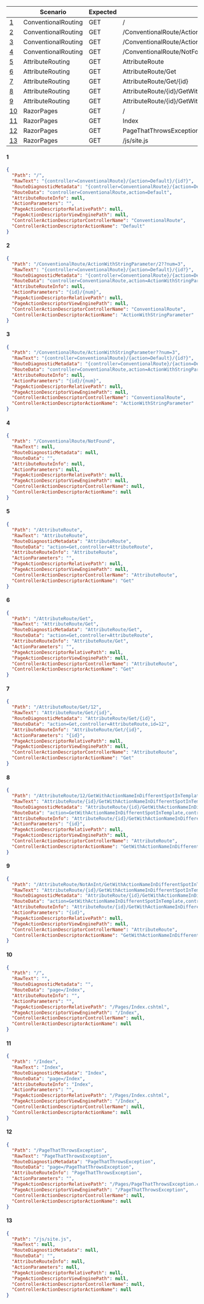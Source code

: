 | | Scenario | Expected | Actual |
| - | - | - | - |
| [1](#1) | ConventionalRouting | GET  | / |
| [2](#2) | ConventionalRouting | GET  | /ConventionalRoute/ActionWithStringParameter/2 |
| [3](#3) | ConventionalRouting | GET  | /ConventionalRoute/ActionWithStringParameter |
| [4](#4) | ConventionalRouting | GET  | /ConventionalRoute/NotFound |
| [5](#5) | AttributeRouting | GET  | AttributeRoute |
| [6](#6) | AttributeRouting | GET  | AttributeRoute/Get |
| [7](#7) | AttributeRouting | GET  | AttributeRoute/Get/{id} |
| [8](#8) | AttributeRouting | GET  | AttributeRoute/{id}/GetWithActionNameInDifferentSpotInTemplate |
| [9](#9) | AttributeRouting | GET  | AttributeRoute/{id}/GetWithActionNameInDifferentSpotInTemplate |
| [10](#10) | RazorPages | GET  | / |
| [11](#11) | RazorPages | GET  | Index |
| [12](#12) | RazorPages | GET  | PageThatThrowsException |
| [13](#13) | RazorPages | GET  | /js/site.js |

#### 1

```json
{
  "Path": "/",
  "RawText": "{controller=ConventionalRoute}/{action=Default}/{id?}",
  "RouteDiagnosticMetadata": "{controller=ConventionalRoute}/{action=Default}/{id?}",
  "RouteData": "controller=ConventionalRoute,action=Default",
  "AttributeRouteInfo": null,
  "ActionParameters": "",
  "PageActionDescriptorRelativePath": null,
  "PageActionDescriptorViewEnginePath": null,
  "ControllerActionDescriptorControllerName": "ConventionalRoute",
  "ControllerActionDescriptorActionName": "Default"
}
```

#### 2

```json
{
  "Path": "/ConventionalRoute/ActionWithStringParameter/2??num=3",
  "RawText": "{controller=ConventionalRoute}/{action=Default}/{id?}",
  "RouteDiagnosticMetadata": "{controller=ConventionalRoute}/{action=Default}/{id?}",
  "RouteData": "controller=ConventionalRoute,action=ActionWithStringParameter,id=2",
  "AttributeRouteInfo": null,
  "ActionParameters": "{id}/{num}",
  "PageActionDescriptorRelativePath": null,
  "PageActionDescriptorViewEnginePath": null,
  "ControllerActionDescriptorControllerName": "ConventionalRoute",
  "ControllerActionDescriptorActionName": "ActionWithStringParameter"
}
```

#### 3

```json
{
  "Path": "/ConventionalRoute/ActionWithStringParameter??num=3",
  "RawText": "{controller=ConventionalRoute}/{action=Default}/{id?}",
  "RouteDiagnosticMetadata": "{controller=ConventionalRoute}/{action=Default}/{id?}",
  "RouteData": "controller=ConventionalRoute,action=ActionWithStringParameter",
  "AttributeRouteInfo": null,
  "ActionParameters": "{id}/{num}",
  "PageActionDescriptorRelativePath": null,
  "PageActionDescriptorViewEnginePath": null,
  "ControllerActionDescriptorControllerName": "ConventionalRoute",
  "ControllerActionDescriptorActionName": "ActionWithStringParameter"
}
```

#### 4

```json
{
  "Path": "/ConventionalRoute/NotFound",
  "RawText": null,
  "RouteDiagnosticMetadata": null,
  "RouteData": "",
  "AttributeRouteInfo": null,
  "ActionParameters": null,
  "PageActionDescriptorRelativePath": null,
  "PageActionDescriptorViewEnginePath": null,
  "ControllerActionDescriptorControllerName": null,
  "ControllerActionDescriptorActionName": null
}
```

#### 5

```json
{
  "Path": "/AttributeRoute",
  "RawText": "AttributeRoute",
  "RouteDiagnosticMetadata": "AttributeRoute",
  "RouteData": "action=Get,controller=AttributeRoute",
  "AttributeRouteInfo": "AttributeRoute",
  "ActionParameters": "",
  "PageActionDescriptorRelativePath": null,
  "PageActionDescriptorViewEnginePath": null,
  "ControllerActionDescriptorControllerName": "AttributeRoute",
  "ControllerActionDescriptorActionName": "Get"
}
```

#### 6

```json
{
  "Path": "/AttributeRoute/Get",
  "RawText": "AttributeRoute/Get",
  "RouteDiagnosticMetadata": "AttributeRoute/Get",
  "RouteData": "action=Get,controller=AttributeRoute",
  "AttributeRouteInfo": "AttributeRoute/Get",
  "ActionParameters": "",
  "PageActionDescriptorRelativePath": null,
  "PageActionDescriptorViewEnginePath": null,
  "ControllerActionDescriptorControllerName": "AttributeRoute",
  "ControllerActionDescriptorActionName": "Get"
}
```

#### 7

```json
{
  "Path": "/AttributeRoute/Get/12",
  "RawText": "AttributeRoute/Get/{id}",
  "RouteDiagnosticMetadata": "AttributeRoute/Get/{id}",
  "RouteData": "action=Get,controller=AttributeRoute,id=12",
  "AttributeRouteInfo": "AttributeRoute/Get/{id}",
  "ActionParameters": "{id}",
  "PageActionDescriptorRelativePath": null,
  "PageActionDescriptorViewEnginePath": null,
  "ControllerActionDescriptorControllerName": "AttributeRoute",
  "ControllerActionDescriptorActionName": "Get"
}
```

#### 8

```json
{
  "Path": "/AttributeRoute/12/GetWithActionNameInDifferentSpotInTemplate",
  "RawText": "AttributeRoute/{id}/GetWithActionNameInDifferentSpotInTemplate",
  "RouteDiagnosticMetadata": "AttributeRoute/{id}/GetWithActionNameInDifferentSpotInTemplate",
  "RouteData": "action=GetWithActionNameInDifferentSpotInTemplate,controller=AttributeRoute,id=12",
  "AttributeRouteInfo": "AttributeRoute/{id}/GetWithActionNameInDifferentSpotInTemplate",
  "ActionParameters": "{id}",
  "PageActionDescriptorRelativePath": null,
  "PageActionDescriptorViewEnginePath": null,
  "ControllerActionDescriptorControllerName": "AttributeRoute",
  "ControllerActionDescriptorActionName": "GetWithActionNameInDifferentSpotInTemplate"
}
```

#### 9

```json
{
  "Path": "/AttributeRoute/NotAnInt/GetWithActionNameInDifferentSpotInTemplate",
  "RawText": "AttributeRoute/{id}/GetWithActionNameInDifferentSpotInTemplate",
  "RouteDiagnosticMetadata": "AttributeRoute/{id}/GetWithActionNameInDifferentSpotInTemplate",
  "RouteData": "action=GetWithActionNameInDifferentSpotInTemplate,controller=AttributeRoute,id=NotAnInt",
  "AttributeRouteInfo": "AttributeRoute/{id}/GetWithActionNameInDifferentSpotInTemplate",
  "ActionParameters": "{id}",
  "PageActionDescriptorRelativePath": null,
  "PageActionDescriptorViewEnginePath": null,
  "ControllerActionDescriptorControllerName": "AttributeRoute",
  "ControllerActionDescriptorActionName": "GetWithActionNameInDifferentSpotInTemplate"
}
```

#### 10

```json
{
  "Path": "/",
  "RawText": "",
  "RouteDiagnosticMetadata": "",
  "RouteData": "page=/Index",
  "AttributeRouteInfo": "",
  "ActionParameters": "",
  "PageActionDescriptorRelativePath": "/Pages/Index.cshtml",
  "PageActionDescriptorViewEnginePath": "/Index",
  "ControllerActionDescriptorControllerName": null,
  "ControllerActionDescriptorActionName": null
}
```

#### 11

```json
{
  "Path": "/Index",
  "RawText": "Index",
  "RouteDiagnosticMetadata": "Index",
  "RouteData": "page=/Index",
  "AttributeRouteInfo": "Index",
  "ActionParameters": "",
  "PageActionDescriptorRelativePath": "/Pages/Index.cshtml",
  "PageActionDescriptorViewEnginePath": "/Index",
  "ControllerActionDescriptorControllerName": null,
  "ControllerActionDescriptorActionName": null
}
```

#### 12

```json
{
  "Path": "/PageThatThrowsException",
  "RawText": "PageThatThrowsException",
  "RouteDiagnosticMetadata": "PageThatThrowsException",
  "RouteData": "page=/PageThatThrowsException",
  "AttributeRouteInfo": "PageThatThrowsException",
  "ActionParameters": "",
  "PageActionDescriptorRelativePath": "/Pages/PageThatThrowsException.cshtml",
  "PageActionDescriptorViewEnginePath": "/PageThatThrowsException",
  "ControllerActionDescriptorControllerName": null,
  "ControllerActionDescriptorActionName": null
}
```

#### 13

```json
{
  "Path": "/js/site.js",
  "RawText": null,
  "RouteDiagnosticMetadata": null,
  "RouteData": "",
  "AttributeRouteInfo": null,
  "ActionParameters": null,
  "PageActionDescriptorRelativePath": null,
  "PageActionDescriptorViewEnginePath": null,
  "ControllerActionDescriptorControllerName": null,
  "ControllerActionDescriptorActionName": null
}
```
